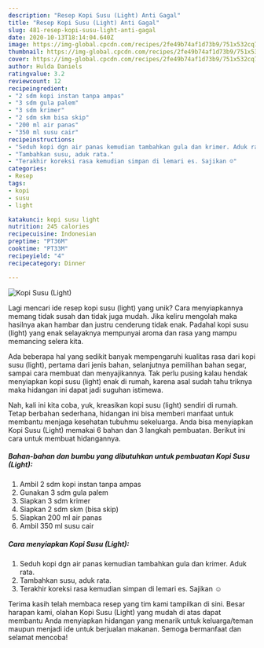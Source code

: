 ```yaml
---
description: "Resep Kopi Susu (Light) Anti Gagal"
title: "Resep Kopi Susu (Light) Anti Gagal"
slug: 481-resep-kopi-susu-light-anti-gagal
date: 2020-10-13T18:14:04.640Z
image: https://img-global.cpcdn.com/recipes/2fe49b74af1d73b9/751x532cq70/kopi-susu-light-foto-resep-utama.jpg
thumbnail: https://img-global.cpcdn.com/recipes/2fe49b74af1d73b9/751x532cq70/kopi-susu-light-foto-resep-utama.jpg
cover: https://img-global.cpcdn.com/recipes/2fe49b74af1d73b9/751x532cq70/kopi-susu-light-foto-resep-utama.jpg
author: Hulda Daniels
ratingvalue: 3.2
reviewcount: 12
recipeingredient:
- "2 sdm kopi instan tanpa ampas"
- "3 sdm gula palem"
- "3 sdm krimer"
- "2 sdm skm bisa skip"
- "200 ml air panas"
- "350 ml susu cair"
recipeinstructions:
- "Seduh kopi dgn air panas kemudian tambahkan gula dan krimer. Aduk rata."
- "Tambahkan susu, aduk rata."
- "Terakhir koreksi rasa kemudian simpan di lemari es. Sajikan ☺️"
categories:
- Resep
tags:
- kopi
- susu
- light

katakunci: kopi susu light 
nutrition: 245 calories
recipecuisine: Indonesian
preptime: "PT36M"
cooktime: "PT33M"
recipeyield: "4"
recipecategory: Dinner

---
```



![Kopi Susu (Light)](https://img-global.cpcdn.com/recipes/2fe49b74af1d73b9/751x532cq70/kopi-susu-light-foto-resep-utama.jpg)

Lagi mencari ide resep kopi susu (light) yang unik? Cara menyiapkannya memang tidak susah dan tidak juga mudah. Jika keliru mengolah maka hasilnya akan hambar dan justru cenderung tidak enak. Padahal kopi susu (light) yang enak selayaknya mempunyai aroma dan rasa yang mampu memancing selera kita.

Ada beberapa hal yang sedikit banyak mempengaruhi kualitas rasa dari kopi susu (light), pertama dari jenis bahan, selanjutnya pemilihan bahan segar, sampai cara membuat dan menyajikannya. Tak perlu pusing kalau hendak menyiapkan kopi susu (light) enak di rumah, karena asal sudah tahu triknya maka hidangan ini dapat jadi suguhan istimewa.




Nah, kali ini kita coba, yuk, kreasikan kopi susu (light) sendiri di rumah. Tetap berbahan sederhana, hidangan ini bisa memberi manfaat untuk membantu menjaga kesehatan tubuhmu sekeluarga. Anda bisa menyiapkan Kopi Susu (Light) memakai 6 bahan dan 3 langkah pembuatan. Berikut ini cara untuk membuat hidangannya.

<!--inarticleads1-->

##### Bahan-bahan dan bumbu yang dibutuhkan untuk pembuatan Kopi Susu (Light):

1. Ambil 2 sdm kopi instan tanpa ampas
1. Gunakan 3 sdm gula palem
1. Siapkan 3 sdm krimer
1. Siapkan 2 sdm skm (bisa skip)
1. Siapkan 200 ml air panas
1. Ambil 350 ml susu cair




<!--inarticleads2-->

##### Cara menyiapkan Kopi Susu (Light):

1. Seduh kopi dgn air panas kemudian tambahkan gula dan krimer. Aduk rata.
1. Tambahkan susu, aduk rata.
1. Terakhir koreksi rasa kemudian simpan di lemari es. Sajikan ☺️




Terima kasih telah membaca resep yang tim kami tampilkan di sini. Besar harapan kami, olahan Kopi Susu (Light) yang mudah di atas dapat membantu Anda menyiapkan hidangan yang menarik untuk keluarga/teman maupun menjadi ide untuk berjualan makanan. Semoga bermanfaat dan selamat mencoba!

